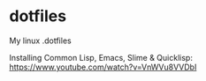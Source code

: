 # dotfiles
My linux .dotfiles

Installing Common Lisp, Emacs, Slime & Quicklisp: https://www.youtube.com/watch?v=VnWVu8VVDbI
